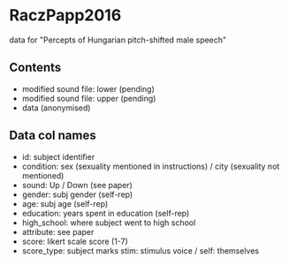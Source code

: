 # RaczPapp2016

data for "Percepts of Hungarian pitch-shifted male speech"

## Contents

- modified sound file: lower (pending)
- modified sound file: upper (pending)
- data (anonymised)

## Data col names

- id: subject identifier
- condition: sex (sexuality mentioned in instructions) / city (sexuality not mentioned)
- sound: Up / Down (see paper)
- gender: subj gender (self-rep)
- age: subj age (self-rep)
- education: years spent in education (self-rep)
- high_school: where subject went to high school
- attribute: see paper
- score: likert scale score (1-7)
- score_type: subject marks stim: stimulus voice / self: themselves
